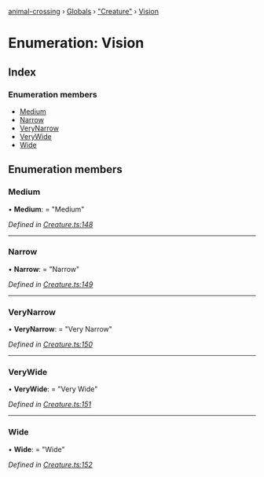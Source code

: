 [animal-crossing](../README.md) › [Globals](../globals.md) › ["Creature"](../modules/_creature_.md) › [Vision](_creature_.vision.md)

# Enumeration: Vision

## Index

### Enumeration members

* [Medium](_creature_.vision.md#medium)
* [Narrow](_creature_.vision.md#narrow)
* [VeryNarrow](_creature_.vision.md#verynarrow)
* [VeryWide](_creature_.vision.md#verywide)
* [Wide](_creature_.vision.md#wide)

## Enumeration members

###  Medium

• **Medium**: = "Medium"

*Defined in [Creature.ts:148](https://github.com/Norviah/animal-crossing/blob/e332c53/module/types/Creature.ts#L148)*

___

###  Narrow

• **Narrow**: = "Narrow"

*Defined in [Creature.ts:149](https://github.com/Norviah/animal-crossing/blob/e332c53/module/types/Creature.ts#L149)*

___

###  VeryNarrow

• **VeryNarrow**: = "Very Narrow"

*Defined in [Creature.ts:150](https://github.com/Norviah/animal-crossing/blob/e332c53/module/types/Creature.ts#L150)*

___

###  VeryWide

• **VeryWide**: = "Very Wide"

*Defined in [Creature.ts:151](https://github.com/Norviah/animal-crossing/blob/e332c53/module/types/Creature.ts#L151)*

___

###  Wide

• **Wide**: = "Wide"

*Defined in [Creature.ts:152](https://github.com/Norviah/animal-crossing/blob/e332c53/module/types/Creature.ts#L152)*
